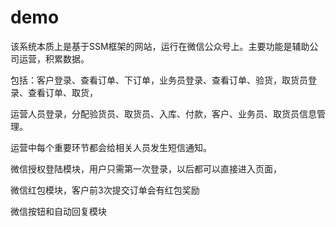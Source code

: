 # demo
该系统本质上是基于SSM框架的网站，运行在微信公众号上。主要功能是辅助公司运营，积累数据。

包括：客户登录、查看订单、下订单，业务员登录、查看订单、验货，取货员登录、查看订单、取货，

运营人员登录，分配验货员、取货员、入库、付款，客户、业务员、取货员信息管理。

运营中每个重要环节都会给相关人员发生短信通知。

微信授权登陆模块，用户只需第一次登录，以后都可以直接进入页面，

微信红包模块，客户前3次提交订单会有红包奖励

微信按钮和自动回复模块
